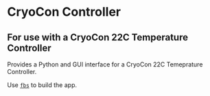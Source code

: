 # CryoCon Controller
## For use with a CryoCon 22C Temperature Controller

Provides a Python and GUI interface for a CryoCon 22C Temeprature Controller.

Use [`fbs`](https://build-system.fman.io/) to build the app.